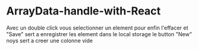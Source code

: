 # ArrayData-handle-with-React
Avec un double click vous selectionner un element pour enfin l'effacer et "Save" sert a enregistrer les element dans le local storage 
le button "New" noys sert a creer une colonne vide 
